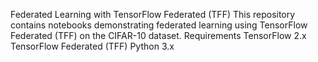 Federated Learning with TensorFlow Federated (TFF)
This repository contains notebooks demonstrating federated learning using TensorFlow Federated (TFF) on the CIFAR-10 dataset.
Requirements
TensorFlow 2.x
TensorFlow Federated (TFF)
Python 3.x

